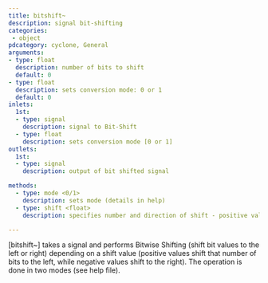 ```yaml
---
title: bitshift~
description: signal bit-shifting
categories:
 - object
pdcategory: cyclone, General
arguments:
- type: float
  description: number of bits to shift
  default: 0
- type: float
  description: sets conversion mode: 0 or 1
  default: 0
inlets:
  1st:
  - type: signal
    description: signal to Bit-Shift
  - type: float
    description: sets conversion mode [0 or 1]
outlets:
  1st:
  - type: signal
    description: output of bit shifted signal

methods:
  - type: mode <0/1>
    description: sets mode (details in help)
  - type: shift <float>
    description: specifies number and direction of shift - positive values shift that number of bits to the left while negative shift to the right

---
```


[bitshift~] takes a signal and performs Bitwise Shifting (shift bit values to the left or right) depending on a shift value (positive values shift that number of bits to the left, while negative values shift to the right). The operation is done in two modes (see help file).

